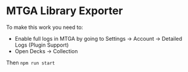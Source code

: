 # MTGA Library Exporter

To make this work you need to:
- Enable full logs in MTGA by going to Settings -> Account -> Detailed Logs (Plugin Support)
- Open Decks -> Collection

Then `npm run start`
